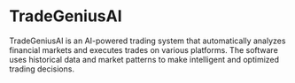 # TradeGeniusAI
TradeGeniusAI is an AI-powered trading system that automatically analyzes financial markets and executes trades on various platforms. The software uses historical data and market patterns to make intelligent and optimized trading decisions.
